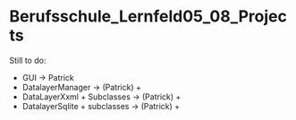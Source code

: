 # Berufsschule_Lernfeld05_08_Projects

Still to do:
- GUI                             -> Patrick
- DatalayerManager                -> (Patrick) + 
- DataLayerXxml + Subclasses      -> (Patrick) + 
- DatalayerSqlite + subclasses    -> (Patrick) + 
